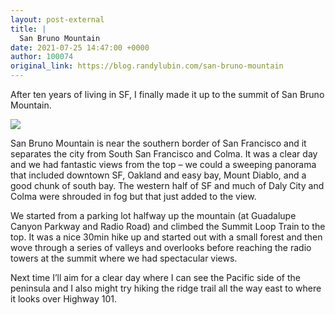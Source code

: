 ```yaml
---
layout: post-external
title: |
  San Bruno Mountain
date: 2021-07-25 14:47:00 +0000
author: 100074
original_link: https://blog.randylubin.com/san-bruno-mountain
---
```


After ten years of living in SF, I finally made it up to the summit of San Bruno Mountain.

![](/images/san-bruno-summit.png)

San Bruno Mountain is near the southern border of San Francisco and it separates the city from South San Francisco and Colma. It was a clear day and we had fantastic views from the top – we could a sweeping panorama that included downtown SF, Oakland and easy bay, Mount Diablo, and a good chunk of south bay. The western half of SF and much of Daly City and Colma were shrouded in fog but that just added to the view.

We started from a parking lot halfway up the mountain (at Guadalupe Canyon Parkway and Radio Road) and climbed the Summit Loop Train to the top. It was a nice 30min hike up and started out with a small forest and then wove through a series of valleys and overlooks before reaching the radio towers at the summit where we had spectacular views.

Next time I’ll aim for a clear day where I can see the Pacific side of the peninsula and I also might try hiking the ridge trail all the way east to where it looks over Highway 101.
